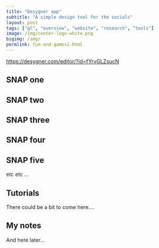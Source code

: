 ```yaml
---
title: "Desygner app"
subtitle: "A simple design tool for the socials"
layout: post
tags: ["gl", "overview", "website", "research", "tools"]
image: /img/center-logo-white.png
bigimg: /img/
permlink: fun-and-games2.html
---
```


https://desygner.com/editor/?id=fYrvGLZsucN

## SNAP one


## SNAP two



## SNAP three





## SNAP four



## SNAP five

etc etc ...



## Tutorials

There could be a bit to come here....




## My notes

And here later...